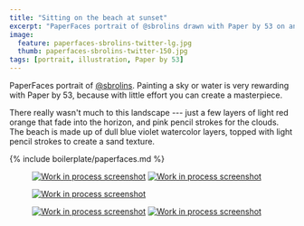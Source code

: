 ```yaml
---
title: "Sitting on the beach at sunset"
excerpt: "PaperFaces portrait of @sbrolins drawn with Paper by 53 on an iPad."
image: 
  feature: paperfaces-sbrolins-twitter-lg.jpg
  thumb: paperfaces-sbrolins-twitter-150.jpg
tags: [portrait, illustration, Paper by 53]
---
```


PaperFaces portrait of [@sbrolins](http://twitter.com/sbrolins). Painting a sky or water is very rewarding with Paper by 53, because with little effort you can create a masterpiece.

There really wasn't much to this landscape --- just a few layers of light red orange that fade into the horizon, and pink pencil strokes for the clouds. The beach is made up of dull blue violet watercolor layers, topped with light pencil strokes to create a sand texture.

{% include boilerplate/paperfaces.md %}

<figure class="half">
	<a href="{{ site.url }}/assets/images/paperfaces-sbrolins-process-1-lg.jpg"><img src="{{ site.url }}/assets/images/paperfaces-sbrolins-process-1-600.jpg" alt="Work in process screenshot"></a>
	<a href="{{ site.url }}/assets/images/paperfaces-sbrolins-process-2-lg.jpg"><img src="{{ site.url }}/assets/images/paperfaces-sbrolins-process-2-600.jpg" alt="Work in process screenshot"></a>
</figure>

<figure>
	<a href="{{ site.url }}/assets/images/paperfaces-sbrolins-process-3-lg.jpg"><img src="{{ site.url }}/assets/images/paperfaces-sbrolins-process-3-600.jpg" alt="Work in process screenshot"></a>
</figure>

<figure class="half">	
	<a href="{{ site.url }}/assets/images/paperfaces-sbrolins-process-4-lg.jpg"><img src="{{ site.url }}/assets/images/paperfaces-sbrolins-process-4-600.jpg" alt="Work in process screenshot"></a>
	<a href="{{ site.url }}/assets/images/paperfaces-sbrolins-process-5-lg.jpg"><img src="{{ site.url }}/assets/images/paperfaces-sbrolins-process-5-600.jpg" alt="Work in process screenshot"></a>
</figure>